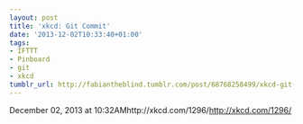 ```yaml
---
layout: post
title: 'xkcd: Git Commit'
date: '2013-12-02T10:33:40+01:00'
tags:
- IFTTT
- Pinboard
- git
- xkcd
tumblr_url: http://fabiantheblind.tumblr.com/post/68768258499/xkcd-git-commit
---
```

December 02, 2013 at 10:32AMhttp://xkcd.com/1296/http://xkcd.com/1296/
